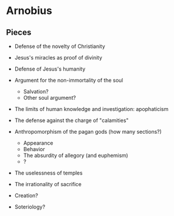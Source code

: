 # Arnobius

## Pieces

* Defense of the novelty of Christianity
* Jesus's miracles as proof of divinity
* Defense of Jesus's humanity
* Argument for the non-immortality of the soul
	* Salvation?
	* Other soul argument?
* The limits of human knowledge and investigation: apophaticism

* The defense against the charge of "calamities"

* Anthropomorphism of the pagan gods (how many sections?)
	* Appearance
	* Behavior
	* The absurdity of allegory (and euphemism)
	* ?
* The uselessness of temples
* The irrationality of sacrifice

* Creation?
* Soteriology?